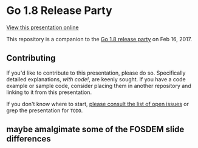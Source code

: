 # Go 1.8 Release Party

[View this presentation online](https://talks.godoc.org/github.com/davecheney/go-1.8-release-party/presentation.slide)

This repository is a companion to the [Go 1.8 release party](https://github.com/golang/go/wiki/Go-1.8-Release-Party) on Feb 16, 2017.

## Contributing

If you'd like to contribute to this presentation, please do so.
Specifically detailed explanations, _with code!_, are keenly sought.
If you have a code example or sample code, consider placing them in another repository and linking to it from this presentation.

If you don't know where to start, [please consult the list of open issues](https://github.com/davecheney/go-1.8-release-party/issues) or grep the presentation for `TODO`.

## maybe amalgimate some of the FOSDEM slide differences
